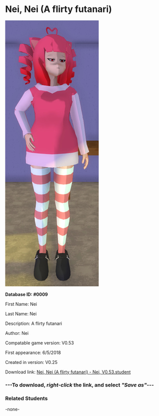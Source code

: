 # Nei, Nei (A flirty futanari)

<img src="../../Files/Images/Nei, Nei (A flirty futanari).png" title="Nei, Nei (A flirty futanari) - Nei, V0.53">

**Database ID: #0009**

First Name: Nei

Last Name: Nei

Description: A flirty futanari

Author: Nei

Compatable game version: V0.53

First appearance: 6/5/2018

Created in version: V0.25

Download link: <a href="https://raw.githubusercontent.com/Arbiter1223/Daigaku-Gurashi-Custom-Students/master/Files/Student%20Files/Nei%2C%20Nei%20(A%20flirty%20futanari)%20-%20Nei%2C%20V0.53.student">Nei, Nei (A flirty futanari) - Nei, V0.53.student</a>

### ---**To download, _right-click_ the link, and select _"Save as"_**---

### Related Students

-none-
